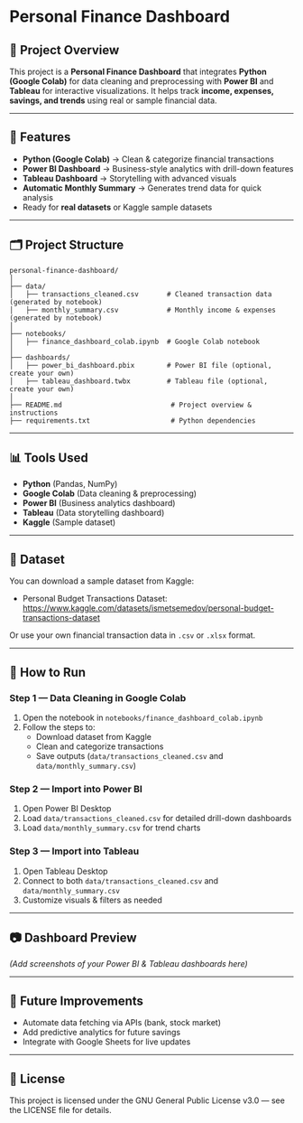 
# Personal Finance Dashboard

## 📌 Project Overview
This project is a **Personal Finance Dashboard** that integrates **Python (Google Colab)** for data cleaning and preprocessing with **Power BI** and **Tableau** for interactive visualizations.
It helps track **income, expenses, savings, and trends** using real or sample financial data.

---

## 🎯 Features
- **Python (Google Colab)** → Clean & categorize financial transactions
- **Power BI Dashboard** → Business-style analytics with drill-down features
- **Tableau Dashboard** → Storytelling with advanced visuals
- **Automatic Monthly Summary** → Generates trend data for quick analysis
- Ready for **real datasets** or Kaggle sample datasets

---

## 🗂 Project Structure
```
personal-finance-dashboard/
│
├── data/
│   ├── transactions_cleaned.csv       # Cleaned transaction data (generated by notebook)
│   ├── monthly_summary.csv            # Monthly income & expenses (generated by notebook)
│
├── notebooks/
│   ├── finance_dashboard_colab.ipynb  # Google Colab notebook
│
├── dashboards/
│   ├── power_bi_dashboard.pbix        # Power BI file (optional, create your own)
│   ├── tableau_dashboard.twbx         # Tableau file (optional, create your own)
│
├── README.md                           # Project overview & instructions
├── requirements.txt                    # Python dependencies
```

---

## 📊 Tools Used
- **Python** (Pandas, NumPy)
- **Google Colab** (Data cleaning & preprocessing)
- **Power BI** (Business analytics dashboard)
- **Tableau** (Data storytelling dashboard)
- **Kaggle** (Sample dataset)

---

## 📂 Dataset
You can download a sample dataset from Kaggle:
- Personal Budget Transactions Dataset: https://www.kaggle.com/datasets/ismetsemedov/personal-budget-transactions-dataset

Or use your own financial transaction data in `.csv` or `.xlsx` format.

---

## 🚀 How to Run
### **Step 1 — Data Cleaning in Google Colab**
1. Open the notebook in `notebooks/finance_dashboard_colab.ipynb`
2. Follow the steps to:
   - Download dataset from Kaggle
   - Clean and categorize transactions
   - Save outputs (`data/transactions_cleaned.csv` and `data/monthly_summary.csv`)

### **Step 2 — Import into Power BI**
1. Open Power BI Desktop
2. Load `data/transactions_cleaned.csv` for detailed drill-down dashboards
3. Load `data/monthly_summary.csv` for trend charts

### **Step 3 — Import into Tableau**
1. Open Tableau Desktop
2. Connect to both `data/transactions_cleaned.csv` and `data/monthly_summary.csv`
3. Customize visuals & filters as needed

---

## 📷 Dashboard Preview
*(Add screenshots of your Power BI & Tableau dashboards here)*

---

## 📌 Future Improvements
- Automate data fetching via APIs (bank, stock market)
- Add predictive analytics for future savings
- Integrate with Google Sheets for live updates

---

## 📜 License
This project is licensed under the GNU General Public License v3.0 — see the LICENSE file for details.
